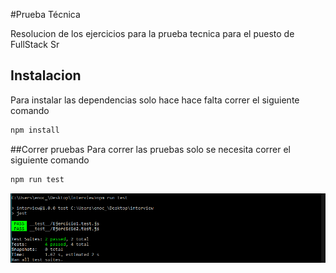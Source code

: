 #Prueba Técnica

Resolucion de los ejercicios para la prueba tecnica para el puesto de FullStack Sr

## Instalacion
Para instalar las dependencias solo hace hace falta correr el siguiente comando

```bash
npm install
```
##Correr pruebas
Para correr las pruebas solo se necesita correr el siguiente comando
```bash
npm run test
```
![Screenshot](Test.png)




